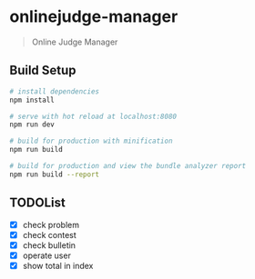 # onlinejudge-manager

> Online Judge Manager

## Build Setup

```bash
# install dependencies
npm install

# serve with hot reload at localhost:8080
npm run dev

# build for production with minification
npm run build

# build for production and view the bundle analyzer report
npm run build --report
```

## TODOList
- [x] check problem
- [x] check contest
- [x] check bulletin
- [x] operate user
- [x] show total in index